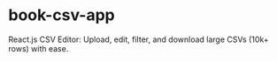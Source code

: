 # book-csv-app
React.js CSV Editor: Upload, edit, filter, and download large CSVs (10k+ rows) with ease.

